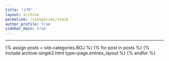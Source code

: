 ```yaml
---
title: "스택"
layout: archive
permalink: /categories/stack
author_profile: true
sidebar_main: true
---
```


<!-- 공백이 포함되어 있는 카테고리 이름의 경우 site.categories.['a b c'] 이런식으로! -->

***

{% assign posts = site.categories.BOJ %}
{% for post in posts %} {% include archive-single2.html type=page.entries_layout %} {% endfor %}
